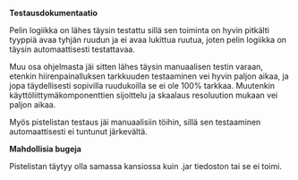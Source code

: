 <b>Testausdokumentaatio</b>

Pelin logiikka on lähes täysin testattu sillä sen toiminta on hyvin pitkälti tyyppiä avaa tyhjän ruudun ja ei avaa lukittua ruutua, joten pelin logiikka on täysin automaattisesti testattavaa. 

Muu osa ohjelmasta jäi sitten lähes täysin manuaalisen testin varaan, etenkin hiirenpainalluksen tarkkuuden testaaminen vei hyvin paljon aikaa, ja jopa täydellisesti sopivilla ruudukoilla se ei ole 100% tarkkaa. Muutenkin käyttöliittymäkomponenttien sijoittelu ja skaalaus resoluution mukaan vei paljon aikaa.

Myös pistelistan testaus jäi manuaalisiin töihin, sillä sen testaaminen automaattisesti ei tuntunut järkevältä.

<b> Mahdollisia bugeja </b>

Pistelistan täytyy olla samassa kansiossa kuin .jar tiedoston tai se ei toimi.
